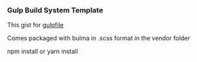 ### Gulp Build System Template 

This gist for [gulpfile](https://gist.github.com/Tor020/41f20722baf152e873cc876feafbe381
)


Comes packaged with bulma in .scss format in the vendor folder

npm install or yarn install


